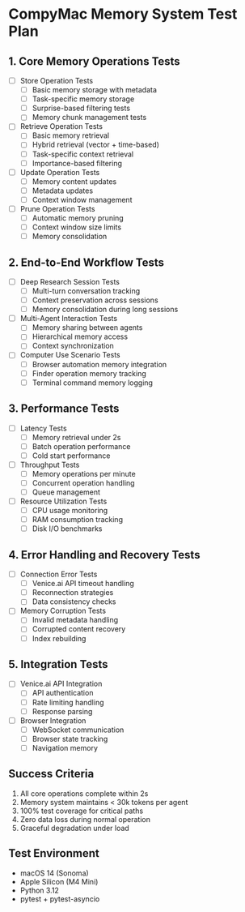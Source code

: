 # CompyMac Memory System Test Plan

## 1. Core Memory Operations Tests
- [ ] Store Operation Tests
  - [ ] Basic memory storage with metadata
  - [ ] Task-specific memory storage
  - [ ] Surprise-based filtering tests
  - [ ] Memory chunk management tests

- [ ] Retrieve Operation Tests
  - [ ] Basic memory retrieval
  - [ ] Hybrid retrieval (vector + time-based)
  - [ ] Task-specific context retrieval
  - [ ] Importance-based filtering

- [ ] Update Operation Tests
  - [ ] Memory content updates
  - [ ] Metadata updates
  - [ ] Context window management

- [ ] Prune Operation Tests
  - [ ] Automatic memory pruning
  - [ ] Context window size limits
  - [ ] Memory consolidation

## 2. End-to-End Workflow Tests
- [ ] Deep Research Session Tests
  - [ ] Multi-turn conversation tracking
  - [ ] Context preservation across sessions
  - [ ] Memory consolidation during long sessions

- [ ] Multi-Agent Interaction Tests
  - [ ] Memory sharing between agents
  - [ ] Hierarchical memory access
  - [ ] Context synchronization

- [ ] Computer Use Scenario Tests
  - [ ] Browser automation memory integration
  - [ ] Finder operation memory tracking
  - [ ] Terminal command memory logging

## 3. Performance Tests
- [ ] Latency Tests
  - [ ] Memory retrieval under 2s
  - [ ] Batch operation performance
  - [ ] Cold start performance

- [ ] Throughput Tests
  - [ ] Memory operations per minute
  - [ ] Concurrent operation handling
  - [ ] Queue management

- [ ] Resource Utilization Tests
  - [ ] CPU usage monitoring
  - [ ] RAM consumption tracking
  - [ ] Disk I/O benchmarks

## 4. Error Handling and Recovery Tests
- [ ] Connection Error Tests
  - [ ] Venice.ai API timeout handling
  - [ ] Reconnection strategies
  - [ ] Data consistency checks

- [ ] Memory Corruption Tests
  - [ ] Invalid metadata handling
  - [ ] Corrupted content recovery
  - [ ] Index rebuilding

## 5. Integration Tests
- [ ] Venice.ai API Integration
  - [ ] API authentication
  - [ ] Rate limiting handling
  - [ ] Response parsing

- [ ] Browser Integration
  - [ ] WebSocket communication
  - [ ] Browser state tracking
  - [ ] Navigation memory

## Success Criteria
1. All core operations complete within 2s
2. Memory system maintains < 30k tokens per agent
3. 100% test coverage for critical paths
4. Zero data loss during normal operation
5. Graceful degradation under load

## Test Environment
- macOS 14 (Sonoma)
- Apple Silicon (M4 Mini)
- Python 3.12
- pytest + pytest-asyncio
